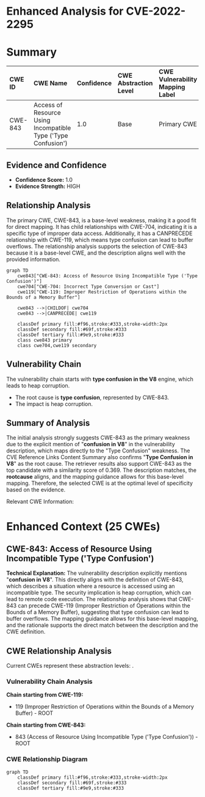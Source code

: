 # Enhanced Analysis for CVE-2022-2295

# Summary
| CWE ID  | CWE Name                                                                    | Confidence | CWE Abstraction Level | CWE Vulnerability Mapping Label | CWE-Vulnerability Mapping Notes |
| :-------- | :-------------------------------------------------------------------------- | :---------- | :---------------------- | :------------------------------ | :-------------------------------- |
| CWE-843 | Access of Resource Using Incompatible Type ('Type Confusion') | 1.0        | Base                    | Primary CWE                     | Allowed                           |

## Evidence and Confidence

*   **Confidence Score:** 1.0
*   **Evidence Strength:** HIGH

## Relationship Analysis
The primary CWE, CWE-843, is a base-level weakness, making it a good fit for direct mapping. It has child relationships with CWE-704, indicating it is a specific type of improper data access. Additionally, it has a CANPRECEDE relationship with CWE-119, which means type confusion can lead to buffer overflows. The relationship analysis supports the selection of CWE-843 because it is a base-level CWE, and the description aligns well with the provided information.

```mermaid
graph TD
    cwe843["CWE-843: Access of Resource Using Incompatible Type ('Type Confusion')"]
    cwe704["CWE-704: Incorrect Type Conversion or Cast"]
    cwe119["CWE-119: Improper Restriction of Operations within the Bounds of a Memory Buffer"]
    
    cwe843 -->|CHILDOF| cwe704
    cwe843 -->|CANPRECEDE| cwe119
    
    classDef primary fill:#f96,stroke:#333,stroke-width:2px
    classDef secondary fill:#69f,stroke:#333
    classDef tertiary fill:#9e9,stroke:#333
    class cwe843 primary
    class cwe704,cwe119 secondary
```

## Vulnerability Chain
The vulnerability chain starts with **type confusion in the V8** engine, which leads to heap corruption.
  - The root cause is **type confusion**, represented by CWE-843.
  - The impact is heap corruption.

## Summary of Analysis
The initial analysis strongly suggests CWE-843 as the primary weakness due to the explicit mention of "**confusion in V8**" in the vulnerability description, which maps directly to the "Type Confusion" weakness. The CVE Reference Links Content Summary also confirms "**Type Confusion in V8**" as the root cause. The retriever results also support CWE-843 as the top candidate with a similarity score of 0.369. The description matches, the **rootcause** aligns, and the mapping guidance allows for this base-level mapping. Therefore, the selected CWE is at the optimal level of specificity based on the evidence.

Relevant CWE Information:

# Enhanced Context (25 CWEs)

## CWE-843: Access of Resource Using Incompatible Type ('Type Confusion')

**Technical Explanation:**
The vulnerability description explicitly mentions "**confusion in V8**". This directly aligns with the definition of CWE-843, which describes a situation where a resource is accessed using an incompatible type. The security implication is heap corruption, which can lead to remote code execution. The relationship analysis shows that CWE-843 can precede CWE-119 (Improper Restriction of Operations within the Bounds of a Memory Buffer), suggesting that type confusion can lead to buffer overflows. The mapping guidance allows for this base-level mapping, and the rationale supports the direct match between the description and the CWE definition.


## CWE Relationship Analysis

Current CWEs represent these abstraction levels: .


### Vulnerability Chain Analysis

**Chain starting from CWE-119:**
- 119 (Improper Restriction of Operations within the Bounds of a Memory Buffer) - ROOT


**Chain starting from CWE-843:**
- 843 (Access of Resource Using Incompatible Type ('Type Confusion')) - ROOT



### CWE Relationship Diagram

```mermaid
graph TD
    classDef primary fill:#f96,stroke:#333,stroke-width:2px
    classDef secondary fill:#69f,stroke:#333
    classDef tertiary fill:#9e9,stroke:#333
```